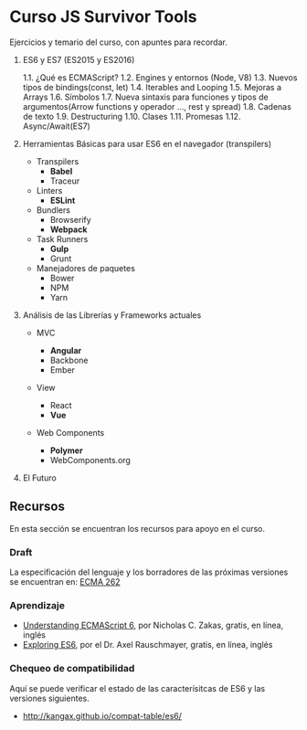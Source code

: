 # Curso JS Survivor Tools

Ejercicios y temario del curso, con apuntes para recordar.

1. ES6 y ES7 (ES2015 y ES2016)

    1.1. ¿Qué es ECMAScript?
    1.2. Engines y entornos (Node, V8)
    1.3. Nuevos tipos de bindings(const, let)
    1.4. Iterables and Looping
    1.5. Mejoras a Arrays
    1.6. Símbolos
    1.7. Nueva sintaxis para funciones y tipos de argumentos(Arrow functions y operador ..., rest y spread)
    1.8. Cadenas de texto
    1.9. Destructuring
    1.10. Clases
    1.11. Promesas
    1.12. Async/Await(ES7)

2. Herramientas Básicas para usar ES6 en el navegador (transpilers)
    
    - Transpilers
      - **Babel**
      - Traceur
    - Linters
      - **ESLint**
    - Bundlers
      - Browserify
      - **Webpack**
    - Task Runners
      - **Gulp**
      - Grunt
    - Manejadores de paquetes
      - Bower
      - NPM
      - Yarn
3. Análisis de las Librerías y Frameworks actuales
    
    - MVC
      - **Angular**
      - Backbone
      - Ember

    - View
      - React
      - **Vue**

    - Web Components
      - **Polymer**
      - WebComponents.org

4. El Futuro

## Recursos

En esta sección se encuentran los recursos para apoyo en el curso.

### Draft

La especificación del lenguaje y los borradores de las próximas versiones se encuentran en:
[ECMA 262](https://tc39.github.io/ecma262/)

### Aprendizaje

- [Understanding ECMAScript 6](https://leanpub.com/understandinges6/read/), por Nicholas C. Zakas, gratis, en línea, inglés
- [Exploring ES6](http://exploringjs.com/es6.html), por el Dr. Axel Rauschmayer, gratis, en línea, inglés

### Chequeo de compatibilidad

Aquí se puede verificar el estado de las caracterísitcas de ES6 y las versiones siguientes.

 - http://kangax.github.io/compat-table/es6/